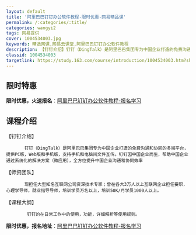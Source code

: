```yaml
---
layout: default
title: '阿里巴巴钉钉办公软件教程-限时优惠-网易精品课'
permalink: /:categories/:title/
categories: wangyi2
tags: 网易提供
cover: 1004534003.jpg
keywords: 精选网课,网易云课堂,阿里巴巴钉钉办公软件教程
description: 【钉钉介绍】钉钉（DingTalk）是阿里巴巴集团专为中国企业打造的免费沟通和协同的多端平台，提供PC版，Web版和手机
classid: 1004534003
targetlink: https://study.163.com/course/introduction/1004534003.htm?share=1&shareId=1025206652&utm_campaign=share&utm_medium=iphoneShare&utm_source=&utm_u=1025206652
---
```


## 限时特惠

**限时优惠，火速报名**：[阿里巴巴钉钉办公软件教程-报名学习](https://study.163.com/course/introduction/1004534003.htm?share=1&shareId=1025206652&utm_campaign=share&utm_medium=iphoneShare&utm_source=&utm_u=1025206652)

## 课程介绍

【钉钉介绍】

           钉钉（DingTalk）是阿里巴巴集团专为中国企业打造的免费沟通和协同的多端平台，提供PC版，Web版和手机版，支持手机和电脑间文件互传。钉钉因中国企业而生，帮助中国企业通过系统化的解决方案（微应用），全方位提升中国企业沟通和协同效率 

【师资团队】

           现担任大型知名互联网公司资深技术专家；曾在各大3万人以上互联网企业担任要职，心理学导师，就业指导导师，培训学员万名以上，培训50K/月学员1000人以上。

【课程大纲】

            钉钉的在日常工作中的使用，功能，详细解析等使用规则。

**限时优惠，报名地址**：[阿里巴巴钉钉办公软件教程-报名学习](https://study.163.com/course/introduction/1004534003.htm?share=1&shareId=1025206652&utm_campaign=share&utm_medium=iphoneShare&utm_source=&utm_u=1025206652)

